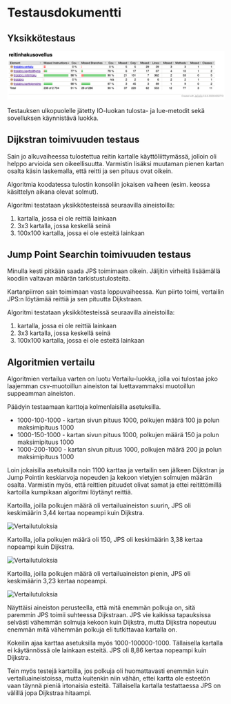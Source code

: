 # Testausdokumentti 

## Yksikkötestaus

![Yksikkötestauksen kattavuusraportti](kuvat/testikattavuus-vko6.png)

Testauksen ulkopuolelle jätetty IO-luokan tulosta- ja lue-metodit sekä sovelluksen käynnistävä luokka.

## Dijkstran toimivuuden testaus

Sain jo alkuvaiheessa tulostettua reitin kartalle käyttöliittymässä, jolloin oli helppo arvioida sen oikeellisuutta. Varmistin lisäksi muutaman pienen kartan osalta käsin laskemalla, että reitti ja sen pituus ovat oikein.

Algoritmia koodatessa tulostin konsoliin jokaisen vaiheen (esim. keossa käsittelyn aikana olevat solmut). 

Algoritmi testataan yksikkötesteissä seuraavilla aineistoilla:
1) kartalla, jossa ei ole reittiä lainkaan 
2) 3x3 kartalla, jossa keskellä seinä
3) 100x100 kartalla, jossa ei ole esteitä lainkaan

## Jump Point Searchin toimivuuden testaus

Minulla kesti pitkään saada JPS toimimaan oikein. Jäljitin virheitä lisäämällä koodiin valtavan määrän tarkistustulosteita. 

Kartanpiirron sain toimimaan vasta loppuvaiheessa. Kun piirto toimi, vertailin JPS:n löytämää reittiä ja sen pituutta Dijkstraan.

Algoritmi testataan yksikkötesteissä seuraavilla aineistoilla:
1) kartalla, jossa ei ole reittiä lainkaan 
2) 3x3 kartalla, jossa keskellä seinä
3) 100x100 kartalla, jossa ei ole esteitä lainkaan

##  Algoritmien vertailu

Algoritmien vertailua varten on luotu Vertailu-luokka, jolla voi tulostaa joko laajemman csv-muotoillun aineiston tai luettavammaksi muotoillun suppeamman aineiston.

Päädyin testaamaan karttoja kolmenlaisilla asetuksilla. 

- 1000-100-1000 - kartan sivun pituus 1000, polkujen määrä 100 ja polun maksimipituus 1000
- 1000-150-1000 - kartan sivun pituus 1000, polkujen määrä 150 ja polun maksimipituus 1000
- 1000-200-1000 - kartan sivun pituus 1000, polkujen määrä 200 ja polun maksimipituus 1000

Loin jokaisilla asetuksilla noin 1100 karttaa ja vertailin sen jälkeen Dijkstran ja Jump Pointin keskiarvoja nopeuden ja kekoon vietyjen solmujen määrän osalta. Varmistin myös, että reittien pituudet olivat samat ja ettei reitittömillä kartoilla kumpikaan algoritmi löytänyt reittiä.

Kartoilla, joilla polkujen määrä oli vertailuaineiston suurin, JPS oli keskimäärin 3,44 kertaa nopeampi kuin Dijkstra. 

![Vertailutuloksia](kuvat/vertailu-1000-200-1000)

Kartoilla, jolla polkujen määrä oli 150, JPS oli keskimäärin 3,38 kertaa nopeampi kuin Dijkstra. 

![Vertailutuloksia](kuvat/vertailu-1000-150-1000)

Kartoilla, joilla polkujen määrä oli vertailuaineiston pienin, JPS oli keskimäärin 3,23 kertaa nopeampi. 

![Vertailutuloksia](kuvat/vertailu-1000-100-1000)

Näyttäisi aineiston perusteella, että mitä enemmän polkuja on, sitä paremmin JPS toimii suhteessa Dijkstraan. JPS vie kaikissa tapauksissa selvästi vähemmän solmuja kekoon kuin Dijkstra, mutta Dijkstra nopeutuu enemmän mitä vähemmän polkuja eli tutkittavaa kartalla on.

Kokeilin ajaa karttaa asetuksilla myös 1000-100000-1000. Tällaisella kartalla ei käytännössä ole lainkaan esteitä. JPS oli 8,86 kertaa nopeampi kuin Dijkstra.

Tein myös testejä kartoilla, jos polkuja oli huomattavasti enemmän kuin vertailuaineistoissa, mutta kuitenkin niin vähän, ettei kartta ole esteetön vaan täynnä pieniä irtonaisia esteitä. Tällaisella kartalla testattaessa JPS on välillä jopa Dijkstraa hitaampi.



